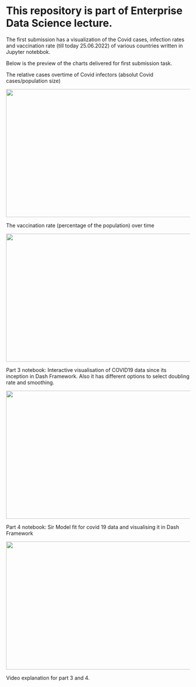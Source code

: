 # This repository is part of Enterprise Data Science lecture.
The first submission has a visualization of the Covid cases, infection rates and vaccination rate (till today 25.06.2022) of various countries written in Jupyter notebbok.


Below is the preview of the charts delivered for first submission task.

The relative cases overtime of Covid infectors (absolut Covid cases/population size)
<p align="center">
  <img src="https://github.com/dheerajvarma24/Enterprise-Data-Science-Submissions/blob/main/COVID%20Infection%20Rate%20Chart.png" height="350" width="550">
</p>


The vaccination rate (percentage of the population) over time
<p align="center">
  <img src="https://github.com/dheerajvarma24/Enterprise-Data-Science-Submissions/blob/main/COVID%20Vaccination%20Rate%20Chart.png" height="350" width="550">
</p>


Part 3 notebook: Interactive visualisation of COVID19 data since its inception in Dash Framework. Also it has different options to select doubling rate and smoothing.
<p align="center">
  <img src="https://github.com/dheerajvarma24/Enterprise-Data-Science-Submissions/blob/main/COVID%20Vaccination%20Rate%20Chart.png" height="350" width="550">
</p>


Part 4 notebook: Sir Model fit for covid 19 data and visualising it in Dash Framework
<p align="center">
  <img src="https://github.com/dheerajvarma24/Enterprise-Data-Science-Submissions/blob/main/COVID%20Vaccination%20Rate%20Chart.png" height="350" width="550">
</p>


Video explanation for part 3 and 4.
